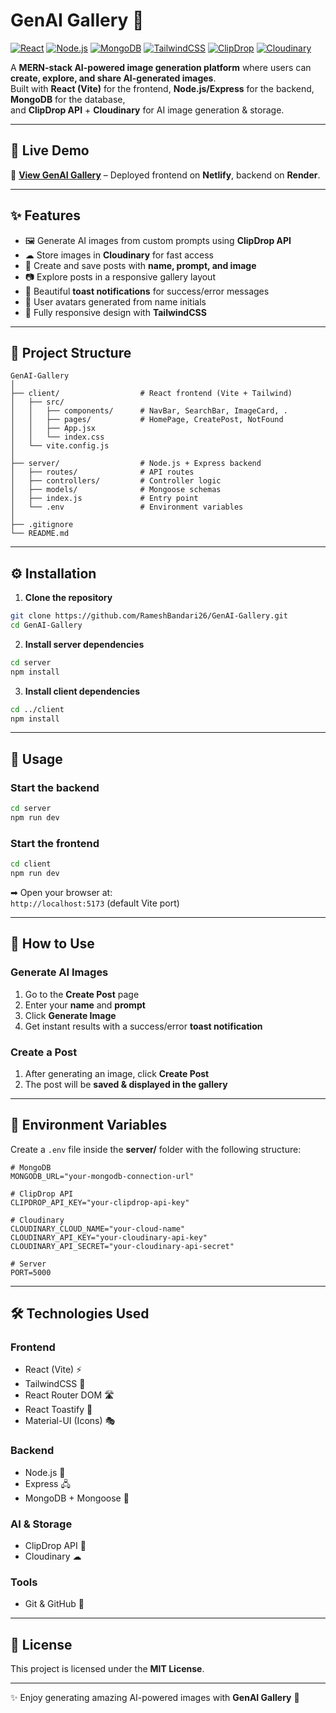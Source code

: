 # GenAI Gallery 🎨

[![React](https://img.shields.io/badge/React-18-blue?logo=react&logoColor=white)](https://reactjs.org/)
[![Node.js](https://img.shields.io/badge/Node.js-18-green?logo=node.js&logoColor=white)](https://nodejs.org/)
[![MongoDB](https://img.shields.io/badge/MongoDB-Atlas-green?logo=mongodb&logoColor=white)](https://www.mongodb.com/)
[![TailwindCSS](https://img.shields.io/badge/TailwindCSS-3-blue?logo=tailwind-css&logoColor=white)](https://tailwindcss.com/)
[![ClipDrop](https://img.shields.io/badge/ClipDrop-API-orange)](https://clipdrop.co/)
[![Cloudinary](https://img.shields.io/badge/Cloudinary-Storage-lightblue?logo=cloudinary&logoColor=white)](https://cloudinary.com/)

A **MERN-stack AI-powered image generation platform** where users can **create, explore, and share AI-generated images**.  
Built with **React (Vite)** for the frontend, **Node.js/Express** for the backend, **MongoDB** for the database,  
and **ClipDrop API** + **Cloudinary** for AI image generation & storage.  

---

## 🚀 Live Demo

🔗 **[View GenAI Gallery](https://genaigallery.netlify.app/)** – Deployed frontend on **Netlify**, backend on **Render**.  

---


## ✨ Features

- 🖼 Generate AI images from custom prompts using **ClipDrop API**  
- ☁ Store images in **Cloudinary** for fast access  
- 📰 Create and save posts with **name, prompt, and image**  
- 📷 Explore posts in a responsive gallery layout  
- 🔔 Beautiful **toast notifications** for success/error messages  
- 👤 User avatars generated from name initials  
- 📱 Fully responsive design with **TailwindCSS**  

---

## 📂 Project Structure

```
GenAI-Gallery
│
├── client/                  # React frontend (Vite + Tailwind)
│   ├── src/
│   │   ├── components/      # NavBar, SearchBar, ImageCard, .
│   │   ├── pages/           # HomePage, CreatePost, NotFound
│   │   ├── App.jsx
│   │   └── index.css
│   └── vite.config.js
│
├── server/                  # Node.js + Express backend
│   ├── routes/              # API routes
│   ├── controllers/         # Controller logic
│   ├── models/              # Mongoose schemas
│   ├── index.js             # Entry point
│   └── .env                 # Environment variables
│
├── .gitignore
└── README.md
```

---

## ⚙️ Installation

1. **Clone the repository**
```bash
git clone https://github.com/RameshBandari26/GenAI-Gallery.git
cd GenAI-Gallery
```

2. **Install server dependencies**
```bash
cd server
npm install
```

3. **Install client dependencies**
```bash
cd ../client
npm install
```

---

## 🚀 Usage

### Start the backend
```bash
cd server
npm run dev
```

### Start the frontend
```bash
cd client
npm run dev
```

➡ Open your browser at:  
`http://localhost:5173` (default Vite port)

---

## 🎨 How to Use

### Generate AI Images
1. Go to the **Create Post** page  
2. Enter your **name** and **prompt**  
3. Click **Generate Image**  
4. Get instant results with a success/error **toast notification**  

### Create a Post
1. After generating an image, click **Create Post**  
2. The post will be **saved & displayed in the gallery**  

---

## 🔑 Environment Variables

Create a `.env` file inside the **server/** folder with the following structure:

```env
# MongoDB
MONGODB_URL="your-mongodb-connection-url"

# ClipDrop API
CLIPDROP_API_KEY="your-clipdrop-api-key"

# Cloudinary
CLOUDINARY_CLOUD_NAME="your-cloud-name"
CLOUDINARY_API_KEY="your-cloudinary-api-key"
CLOUDINARY_API_SECRET="your-cloudinary-api-secret"

# Server
PORT=5000
```

---

## 🛠️ Technologies Used

### Frontend
- React (Vite) ⚡
- TailwindCSS 🎨
- React Router DOM 🛣
- React Toastify 🔔
- Material-UI (Icons) 🎭

### Backend
- Node.js 🚀
- Express 🖧
- MongoDB + Mongoose 🍃

### AI & Storage
- ClipDrop API 🤖
- Cloudinary ☁

### Tools
- Git & GitHub 🐙

---

## 📜 License

This project is licensed under the **MIT License**.  

---

✨ Enjoy generating amazing AI-powered images with **GenAI Gallery** 🚀
